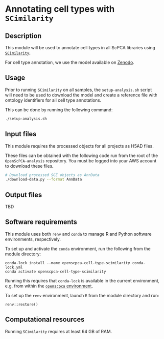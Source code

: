 # Annotating cell types with `SCimilarity`

## Description

This module will be used to annotate cell types in all ScPCA libraries using [`SCimilarity`](https://genentech.github.io/scimilarity/index.html). 

For cell type annotation, we use the model available on [Zenodo](https://zenodo.org/records/10685499). 

## Usage

Prior to running `SCimilarity` on all samples, the `setup-analysis.sh` script will need to be used to download the model and create a reference file with ontology identifiers for all cell type annotations. 

This can be done by running the following command: 
```sh
./setup-analysis.sh
```


## Input files

This module requires the processed objects for all projects as H5AD files. 

These files can be obtained with the following code run from the root of the `OpenScPCA-analysis` repository.
You must be logged into your AWS account to download these files.

```sh
# Download processed SCE objects as AnnData
./download-data.py --format AnnData
```

## Output files

TBD

## Software requirements

This module uses both `renv` and `conda` to manage R and Python software environments, respectively.

To set up and activate the `conda` environment, run the following from the module directory:

```
conda-lock install --name openscpca-cell-type-scimilarity conda-lock.yml
conda activate openscpca-cell-type-scimilarity
```

Running this requires that `conda-lock` is available in the current environment, e.g. from within the [`openscpca` environment](https://openscpca.readthedocs.io/en/latest/technical-setup/environment-setup/setup-conda/#create-an-openscpca-conda-environment).

To set up the `renv` environment, launch `R` from the module directory and run:

```
renv::restore()
```

## Computational resources

Running `SCimilarity` requires at least 64 GB of RAM.  
